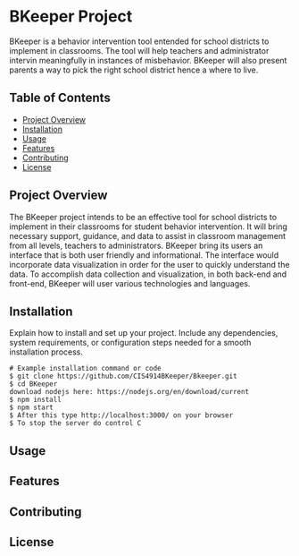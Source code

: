 # BKeeper Project

BKeeper is a behavior intervention tool entended for school districts to implement in classrooms. The tool will help teachers and administrator intervin meaningfully in instances of misbehavior. BKeeper will also present parents a way to pick the right school district hence a where to live.

## Table of Contents

- [Project Overview](#project-overview)
- [Installation](#installation)
- [Usage](#usage)
- [Features](#features)
- [Contributing](#contributing)
- [License](#license)

## Project Overview

The BKeeper project intends to be an effective tool for school districts to implement in their classrooms for student behavior intervention. It will bring necessary support, guidance, and data to assist in classroom management from all levels, teachers to administrators. BKeeper bring its users an interface that is both user friendly and informational. The interface would incorporate data visualization in order for the user to quickly understand the data. To accomplish data collection and visualization, in both back-end and front-end, BKeeper will user various technologies and languages.

## Installation

Explain how to install and set up your project. Include any dependencies, system requirements, or configuration steps needed for a smooth installation process.

```shell
# Example installation command or code
$ git clone https://github.com/CIS4914BKeeper/Bkeeper.git
$ cd BKeeper
download nodejs here: https://nodejs.org/en/download/current
$ npm install
$ npm start
$ After this type http://localhost:3000/ on your browser
$ To stop the server do control C
```

## Usage


## Features


## Contributing


## License